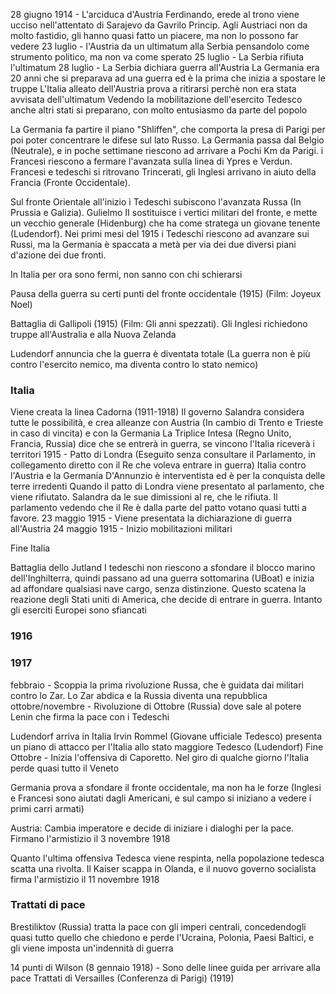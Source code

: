 28 giugno 1914 - L'arciduca d'Austria Ferdinando, erede al trono viene ucciso nell'attentato di Sarajevo da Gavrilo Princip. Agli Austriaci non da molto fastidio, gli hanno quasi fatto un piacere, ma non lo possono far vedere
23 luglio - l'Austria da un ultimatum alla Serbia pensandolo come strumento politico, ma non va come sperato
25 luglio - La Serbia rifiuta l'ultimatum
28 luglio - La Serbia dichiara guerra all'Austria
La Germania era 20 anni che si preparava ad una guerra ed è la prima che inizia a spostare le truppe
L'Italia alleato dell'Austria prova a ritirarsi perchè non era stata avvisata dell'ultimatum
Vedendo la mobilitazione dell'esercito Tedesco anche altri stati si preparano, con molto entusiasmo da parte del popolo

La Germania fa partire il piano "Shliffen", che comporta la presa di Parigi per poi poter concentrare le difese sul lato Russo. La Germania passa dal Belgio (Neutrale), e in poche settimane riescono ad arrivare a Pochi Km da Parigi. i Francesi riescono a fermare l'avanzata sulla linea di Ypres e Verdun. Francesi e tedeschi si ritrovano Trincerati, gli Inglesi arrivano in aiuto della Francia (Fronte Occidentale).

Sul fronte Orientale all'inizio i Tedeschi subiscono l'avanzata Russa (In Prussia e Galizia). Gulielmo II sostituisce i vertici militari del fronte, e mette un vecchio generale (Hidenburg) che ha come stratega un giovane tenente (Ludendorf). Nei primi mesi del 1915 i Tedeschi riescono ad avanzare sui Russi, ma la Germania è spaccata a metà per via dei due diversi piani d'azione dei due fronti.

In Italia per ora sono fermi, non sanno con chi schierarsi

Pausa della guerra su certi punti del fronte occidentale (1915) (Film: Joyeux Noel)

Battaglia di Gallipoli (1915) (Film: Gli anni spezzati). Gli Inglesi richiedono truppe all'Australia e alla Nuova Zelanda

Ludendorf annuncia che la guerra è diventata totale (La guerra non è più contro l'esercito nemico, ma diventa contro lo stato nemico)

### Italia
Viene creata la linea Cadorna (1911-1918)
Il governo Salandra considera tutte le possibilità, e crea alleanze con Austria (In cambio di Trento e Trieste in caso di vincita) e con la Germania
La Triplice Intesa (Regno Unito, Francia, Russia) dice che se entrerà in guerra, se vincono l'Italia riceverà i territori
1915 - Patto di Londra (Eseguito senza consultare il Parlamento, in collegamento diretto con il Re che voleva entrare in guerra)
Italia contro l'Austria e la Germania
D'Annunzio è interventista ed è per la conquista delle terre irredenti
Quando il patto di Londra viene presentato al parlamento, che viene rifiutato. Salandra da le sue dimissioni al re, che le rifiuta. Il parlamento vedendo che il Re è dalla parte del patto votano quasi tutti a favore.
23 maggio 1915 - Viene presentata la dichiarazione di guerra all'Austria
24 maggio 1915 - Inizio mobilitazioni militari

Fine Italia

Battaglia dello Jutland
I tedeschi non riescono a sfondare il blocco marino dell'Inghilterra, quindi passano ad una guerra sottomarina (UBoat) e inizia ad affondare qualsiasi nave cargo, senza distinzione. Questo scatena la reazione degli Stati uniti di America, che decide di entrare in guerra.
Intanto gli eserciti Europei sono sfiancati
### 1916

### 1917
febbraio - Scoppia la prima rivoluzione Russa, che è guidata dai militari contro lo Zar. Lo Zar abdica e la Russia diventa una repubblica
ottobre/novembre - Rivoluzione di Ottobre (Russia) dove sale al potere Lenin che firma la pace con i Tedeschi

Ludendorf arriva in Italia
Irvin Rommel (Giovane ufficiale Tedesco) presenta un piano di attacco per l'Italia allo stato maggiore Tedesco (Ludendorf)
Fine Ottobre - Inizia l'offensiva di Caporetto. Nel giro di qualche giorno l'Italia perde quasi tutto il Veneto

Germania prova a sfondare il fronte occidentale, ma non ha le forze (Inglesi e Francesi sono aiutati dagli Americani, e sul campo si iniziano a vedere i primi carri armati)

Austria: Cambia imperatore e decide di iniziare i dialoghi per la pace. Firmano l'armistizio il 3 novembre 1918

Quanto l'ultima offensiva Tedesca viene respinta, nella popolazione tedesca scatta una rivolta. Il Kaiser scappa in Olanda, e il nuovo governo socialista firma l'armistizio il 11 novembre 1918

### Trattati di pace
Brestiliktov (Russia) tratta la pace con gli imperi centrali, concedendogli quasi tutto quello che chiedono e perde l'Ucraina, Polonia, Paesi Baltici, e gli viene imposta un'indennità di guerra

14 punti di Wilson (8 gennaio 1918) - Sono delle linee guida per arrivare alla pace
Trattati di Versailles (Conferenza di Parigi) (1919)